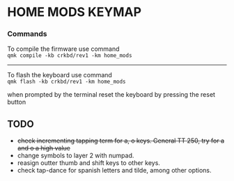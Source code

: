 # HOME MODS KEYMAP

### Commands
To compile the firmware use command  
`qmk compile -kb crkbd/rev1 -km home_mods`
  
---

To flash the keyboard use command  
`qmk flash -kb crkbd/rev1 -km home_mods`  

when prompted by the terminal reset the keyboard by pressing the reset button


## TODO
* ~~check incrementing tapping term for a, o keys. General TT 250, try for a and o a high value~~
* change symbols to layer 2 with numpad.
* reasign outter thumb and shift keys to other keys.
* check tap-dance for spanish letters and tilde, among other options.